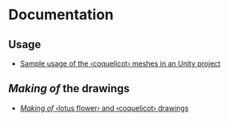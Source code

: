 # Documentation

## Usage

* [Sample usage of the ‹coquelicot› meshes in an Unity project](usage/unity/coquelicot/README.md)

## _Making of_ the drawings

* [_Making of_ ‹lotus flower› and ‹coquelicot› drawings](making-of/README.md)